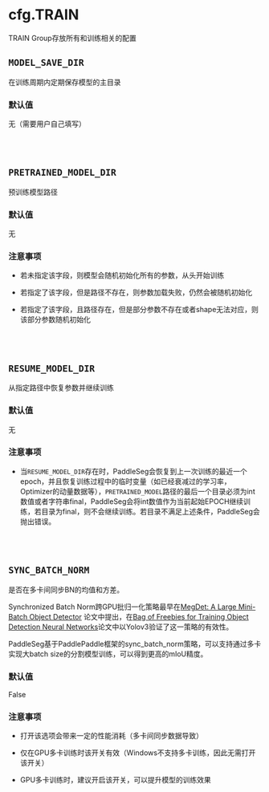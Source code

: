 # cfg.TRAIN

TRAIN Group存放所有和训练相关的配置

## `MODEL_SAVE_DIR`
在训练周期内定期保存模型的主目录

### 默认值
无（需要用户自己填写）

<br/>
<br/>

## `PRETRAINED_MODEL_DIR`
预训练模型路径

### 默认值
无

### 注意事项

* 若未指定该字段，则模型会随机初始化所有的参数，从头开始训练

* 若指定了该字段，但是路径不存在，则参数加载失败，仍然会被随机初始化

* 若指定了该字段，且路径存在，但是部分参数不存在或者shape无法对应，则该部分参数随机初始化

<br/>
<br/>

## `RESUME_MODEL_DIR`
从指定路径中恢复参数并继续训练

### 默认值
无

### 注意事项

* 当`RESUME_MODEL_DIR`存在时，PaddleSeg会恢复到上一次训练的最近一个epoch，并且恢复训练过程中的临时变量（如已经衰减过的学习率，Optimizer的动量数据等），`PRETRAINED_MODEL`路径的最后一个目录必须为int数值或者字符串final，PaddleSeg会将int数值作为当前起始EPOCH继续训练，若目录为final，则不会继续训练。若目录不满足上述条件，PaddleSeg会抛出错误。

<br/>
<br/>

## `SYNC_BATCH_NORM`
是否在多卡间同步BN的均值和方差。

Synchronized Batch Norm跨GPU批归一化策略最早在[MegDet: A Large Mini-Batch Object Detector](https://arxiv.org/abs/1711.07240)
论文中提出，在[Bag of Freebies for Training Object Detection Neural Networks](https://arxiv.org/pdf/1902.04103.pdf)论文中以Yolov3验证了这一策略的有效性。

PaddleSeg基于PaddlePaddle框架的sync_batch_norm策略，可以支持通过多卡实现大batch size的分割模型训练，可以得到更高的mIoU精度。

### 默认值
False

### 注意事项

* 打开该选项会带来一定的性能消耗（多卡间同步数据导致）

* 仅在GPU多卡训练时该开关有效（Windows不支持多卡训练，因此无需打开该开关）

* GPU多卡训练时，建议开启该开关，可以提升模型的训练效果
